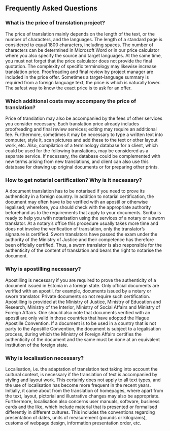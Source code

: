 ## Frequently Asked Questions

### What is the price of translation project?

The price of translation mainly depends on the length of the text, or
the number of characters, and the languages. The length of a standard
page is considered to equal 1800 characters, including spaces. The
number of characters can be determined in Microsoft Word or in our
price calculator where you also specify the source and target
languages. At the same time, you must not forget that the price
calculator does not provide the final quotation. The complexity of
specific terminology may likewise increase translation
price. Proofreading and final review by project manager are included
in the price offer. Sometimes a target-language summary is required
from a foreign language text, the price is which is naturally
lower. The safest way to know the exact price is to ask for an offer.

### Which additional costs may accompany the price of translation?

Price of translation may also be accompanied by the fees of other
services you consider necessary. Each translation price already
includes proofreading and final review services; editing may require
an additional fee. Furthermore, sometimes it may be necessary to type
a written text into computer, style it, scan pictures and add these to
the text or other layout work, etc. Also, compilation of a terminology
database for a client, which could be used for the following
translations, may be considered as a separate service. If necessary,
the database could be complemented with new terms arising from new
translations, and client can also use this database for drawing up
original documents or for preparing other prints.

### How to get notarial certification? Why is it necessary?

A document translation has to be notarised if you need to prove its
authenticity in a foreign country. In addition to notarial
certification, the document may often have to be verified with an
apostil or otherwise legalised; wherefore, you should check with the
appropriate authority beforehand as to the requirements that apply to
your documents. Scriba is ready to help you with notarisation using
the services of a notary or a sworn translator. At a notary’s office
this procedure usually takes more time and does not involve the
verification of translation, only the translator’s signature is
certified. Sworn translators have passed the exam under the authority
of the Ministry of Justice and their competence has therefore been
officially certified. Thus, a sworn translator is also responsible for
the authenticity of the content of translation and bears the right to
notarise the document.

### Why is apostilling necessary?

Apostilling is necessary if you are required to prove the authenticity
of a document issued in Estonia in a foreign state. Only official
documents are verified with an apostil, for example, documents issued
by a notary or sworn translator. Private documents so not require such
certification. Apostilling is provided at the Ministry of Justice,
Ministry of Education and Research, Ministry of the Interior, Ministry
of Social Affairs and Ministry of Foreign Affairs. One should also
note that documents verified with an apostil are only valid in those
countries that have adopted the Hague Apostille Convention. If a
document is to be used in a country that is not party to the Apostille
Convention, the document is subject to a legalisation process, during
which the Ministry of Foreign Affairs certifies the authenticity of
the document and the same must be done at an equivalent institution of
the foreign state.

### Why is localisation necessary?

Localisation, i.e. the adaptation of translation text taking into
account the cultural context, is necessary if the translation of text
is accompanied by styling and layout work. This certainly does not
apply to all text types, and the use of localisation has become more
frequent in the recent years. Initially, it came about from the
translation of homepages, where apart from the text, layout, pictorial
and illustrative changes may also be appropriate. Furthermore,
localisation also concerns user manuals, software, business cards and
the like, which include material that is presented or formalised
differently in different cultures. This includes the conventions
regarding presentation of dates, units of measurement (pounds or
kilograms), customs of webpage design, information presentation order,
etc.
